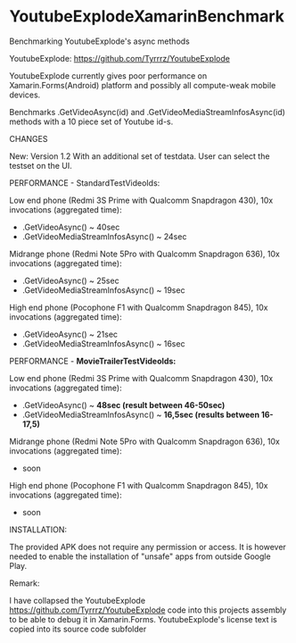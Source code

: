 # YoutubeExplodeXamarinBenchmark
Benchmarking YoutubeExplode's async methods

YoutubeExplode:
https://github.com/Tyrrrz/YoutubeExplode

YoutubeExplode currently gives poor performance on Xamarin.Forms(Android) platform 
and possibly all compute-weak mobile devices.

Benchmarks .GetVideoAsync(id) and .GetVideoMediaStreamInfosAsync(id) methods with a 10 piece set of 
Youtube id-s.

CHANGES

New: Version 1.2 With an additional set of testdata. User can select the testset on the UI. 


PERFORMANCE - StandardTestVideoIds:

Low end phone (Redmi 3S Prime with Qualcomm Snapdragon 430), 10x invocations (aggregated time):
* .GetVideoAsync() ~ 40sec 
* .GetVideoMediaStreamInfosAsync() ~ 24sec

Midrange phone (Redmi Note 5Pro with Qualcomm Snapdragon 636), 10x invocations (aggregated time):
* .GetVideoAsync() ~ 25sec 
* .GetVideoMediaStreamInfosAsync() ~ 19sec

High end phone (Pocophone F1 with Qualcomm Snapdragon 845), 10x invocations (aggregated time):
* .GetVideoAsync() ~ 21sec 
* .GetVideoMediaStreamInfosAsync() ~ 16sec


PERFORMANCE - **MovieTrailerTestVideoIds:**

Low end phone (Redmi 3S Prime with Qualcomm Snapdragon 430), 10x invocations (aggregated time):
* .GetVideoAsync() ~ **48sec (result between 46-50sec)**
* .GetVideoMediaStreamInfosAsync() ~ **16,5sec (results between 16-17,5)**

Midrange phone (Redmi Note 5Pro with Qualcomm Snapdragon 636), 10x invocations (aggregated time):
* soon

High end phone (Pocophone F1 with Qualcomm Snapdragon 845), 10x invocations (aggregated time):
* soon

INSTALLATION:

The provided APK does not require any permission or access. 
It is however needed to enable the installation of "unsafe" apps from outside Google Play.

Remark: 

I have collapsed the YoutubeExplode https://github.com/Tyrrrz/YoutubeExplode code into this projects  assembly
to be able to debug it in Xamarin.Forms. YoutubeExplode's license text is copied into its source code subfolder
